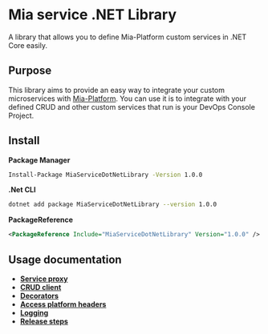 # Mia service .NET Library
A library that allows you to define Mia-Platform custom services in .NET Core easily.

## Purpose
This library aims to provide an easy way to integrate your custom microservices with [Mia-Platform](https://mia-platform.eu).
You can use it is to integrate with your defined CRUD and other custom services that run is your DevOps Console Project.

## Install

**Package Manager**

```bash
Install-Package MiaServiceDotNetLibrary -Version 1.0.0
```

**.Net CLI**

```bash
dotnet add package MiaServiceDotNetLibrary --version 1.0.0
```

**PackageReference**
```xml
<PackageReference Include="MiaServiceDotNetLibrary" Version="1.0.0" />
```

## Usage documentation
* <a href="./docs/ServiceProxy.md"><b>Service proxy</b></a>
* <a href="./docs/CRUDClient.md"><b>CRUD client</b></a>
* <a href="./docs/Decorators.md"><b>Decorators</b></a>
* <a href="./docs/MIAHeaders.md"><b>Access platform headers</b></a>
* <a href="./docs/Logging.md"><b>Logging</b></a>
* <a href="./docs/Release.md"><b>Release steps</b></a>
